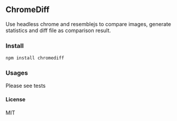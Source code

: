 ## ChromeDiff

Use headless chrome and resemblejs to compare images, generate statistics and diff file as comparison result.

### Install
`npm install chromediff`

### Usages
Please see tests

#### License
MIT
